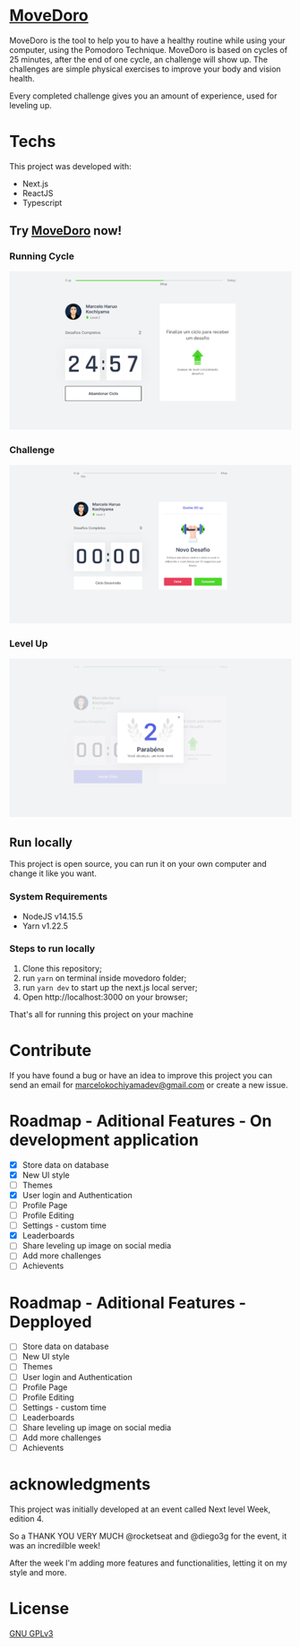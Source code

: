 # [MoveDoro](https://movedoro.vercel.app/)

MoveDoro is the tool to help you to have a healthy routine while using your computer, using the Pomodoro Technique. MoveDoro is based on cycles of 25 minutes, after the end of one cycle, an challenge will show up. The challenges are simple physical exercises to improve your body and vision health.

Every completed challenge gives you an amount of experience, used for leveling up.

# Techs

This project was developed with:

- Next.js
- ReactJS
- Typescript

## Try [MoveDoro](https://movedoro.vercel.app/) now!

### Running Cycle

![Running Cycle](assets/movedoro-1.png)

### Challenge

![Finished Cycle](assets/movedoro-2.png)

### Level Up

![Leveled Up](assets/movedoro-3.png)

## Run locally

This project is open source, you can run it on your own computer and change it like you want.

### System Requirements

- NodeJS v14.15.5
- Yarn v1.22.5

### Steps to run locally

1. Clone this repository;
2. run `yarn` on terminal inside movedoro folder;
3. run `yarn dev` to start up the next.js local server;
4. Open http://localhost:3000 on your browser;

That's all for running this project on your machine

# Contribute

If you have found a bug or have an idea to improve this project you can send an email for marcelokochiyamadev@gmail.com or create a new issue.

# Roadmap - Aditional Features - On development application

- [x] Store data on database
- [x] New UI style
- [ ] Themes
- [x] User login and Authentication
- [ ] Profile Page
- [ ] Profile Editing
- [ ] Settings - custom time
- [x] Leaderboards
- [ ] Share leveling up image on social media
- [ ] Add more challenges
- [ ] Achievents

# Roadmap - Aditional Features - Depployed

- [ ] Store data on database
- [ ] New UI style
- [ ] Themes
- [ ] User login and Authentication
- [ ] Profile Page
- [ ] Profile Editing
- [ ] Settings - custom time
- [ ] Leaderboards
- [ ] Share leveling up image on social media
- [ ] Add more challenges
- [ ] Achievents

# acknowledgments

This project was initially developed at an event called Next level Week, edition 4.

So a THANK YOU VERY MUCH @rocketseat and @diego3g for the event, it was an incredilble week!

After the week I'm adding more features and functionalities, letting it on my style and more.

# License

[GNU GPLv3](https://www.gnu.org/licenses/gpl-3.0.en.html)
